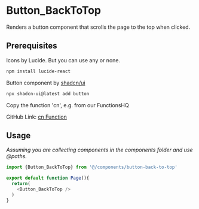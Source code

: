 # Button_BackToTop

Renders a button component that scrolls the page to the top when clicked.

## Prerequisites

Icons by Lucide. But you can use any or none.

```bash
npm install lucide-react
```

Button component by [shadcn/ui](https://ui.shadcn.com/docs/components/button)

```bash
npx shadcn-ui@latest add button
```

Copy the function 'cn', e.g. from our FunctionsHQ

GitHub Link: [cn Function](https://github.com/BoilerplateHQ/FunctionsHQ/tree/main/cn)

## Usage

*Assuming you are collecting components in the components folder and use @paths.*

```js
import {Button_BackToTop} from '@/components/button-back-to-top'

export default function Page(){
  return(
    <Button_BackToTop />
  )
}
```
